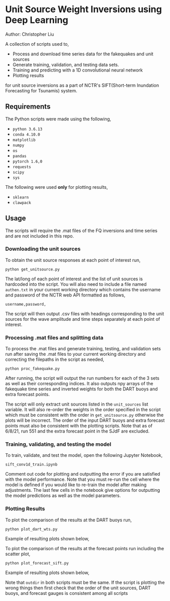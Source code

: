 # Unit Source Weight Inversions using Deep Learning

Author: Christopher Liu

A collection of scripts used to,
* Process and download time series data for the fakequakes and unit sources
* Generate training, validation, and testing data sets.
* Training and predicting with a 1D convolutional neural network
* Plotting results

for unit source inversions as a part of NCTR's SIFT(Short-term Inundation Forecasting for Tsunamis) system.

## Requirements
The Python scripts were made using the following,
* ``python 3.6.13``
* ``conda 4.10.0``
* ``matplotlib``
* ``numpy``
* ``os``
* ``pandas``
* ``pytorch 1.6,0``
* ``requests``
* ``scipy``
* ``sys``

The following were used **only** for plotting results,
* ``sklearn``
* ``clawpack``

## Usage

The scripts will require the .mat files of the FQ inversions and time series and are not included in this repo.

### Downloading the unit sources

To obtain the unit source responses at each point of interest run,
```
python get_unitsource.py
```
The lat/long of each point of interest and the list of unit sources is hardcoded into the script. You will also need to include a file named ``authen.txt`` in your current working directory which contains the username and password of the NCTR web API formatted as follows,
```
username,password,
```
The script will then output .csv files with headings corresponding to the unit sources for the wave amplitude and time steps separately at each point of interest.

### Processing .mat files and splitting data
To process the .mat files and generate training, testing, and validation sets run after saving the .mat files to your current working directory and correcting the filepaths in the script as needed,
```
python proc_fakequake.py
```
After running, the script will output the run numbers for each of the 3 sets as well as their corresponding indices. It also outputs npy arrays of the fakequake time series and inverted weights for both the DART buoys and extra forecast points. 

The script will only extract unit sources listed in the ``unit_sources`` list variable. It will also re-order the weights in the order specified in the script which must be consistent with the order in ``get_unitsource.py`` otherwise the plots will be incorrect. The order of the input DART buoys and extra forecast points must also be consistent with the plotting scripts. Note that as of 6/8/21, run 551 and the extra forecast point in the SJdF are excluded. 

### Training, validating, and testing the model
To train, validate, and test the model, open the following Jupyter Notebook,
```
sift_conv1d_train.ipynb
```
Comment out code for plotting and outputting the error if you are satisfied with the model performance. Note that you must re-run the cell where the model is defined if you would like to re-train the model after making adjustments. The last few cells in the notebook give options for outputting the model predictions as well as the model parameters.

### Plotting Results

To plot the comparison of the results at the DART buoys run,
```
python plot_dart_wts.py
```
Example of resulting plots shown below,

To plot the comparison of the results at the forecast points run including the scatter plot,
```
python plot_forecast_sift.py
```
Example of resulting plots shown below,


Note that ``outdir`` in both scripts must be the same. If the script is plotting the wrong things then first check that the order of the unit sources, DART buoys, and forecast gauges is consistent among all scripts
